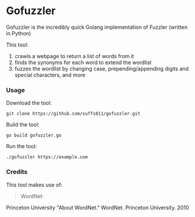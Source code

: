 # Gofuzzler

Gofuzzler is the incredibly quick Golang implementation of Fuzzler (written in Python)

This tool:
1. crawls a webpage to return a list of words from it
2. finds the synonyms for each word to extend the wordlist
3. fuzzes the wordlist by changing case, prepending/appending digits and special characters, and more

### Usage
Download the tool:

`git clone https://github.com/suffs811/gofuzzler.git`

Build the tool:

`go build gofuzzler.go`

Run the tool:

`./gofuzzler https://example.com`

### Credits
This tool makes use of:

> WordNet: 

Princeton University "About WordNet." WordNet. Princeton University. 2010
